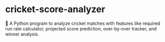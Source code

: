 # cricket-score-analyzer
🏏 A Python program to analyze cricket matches with features like required run rate calculator, projected score prediction, over-by-over tracker, and winner analysis.
